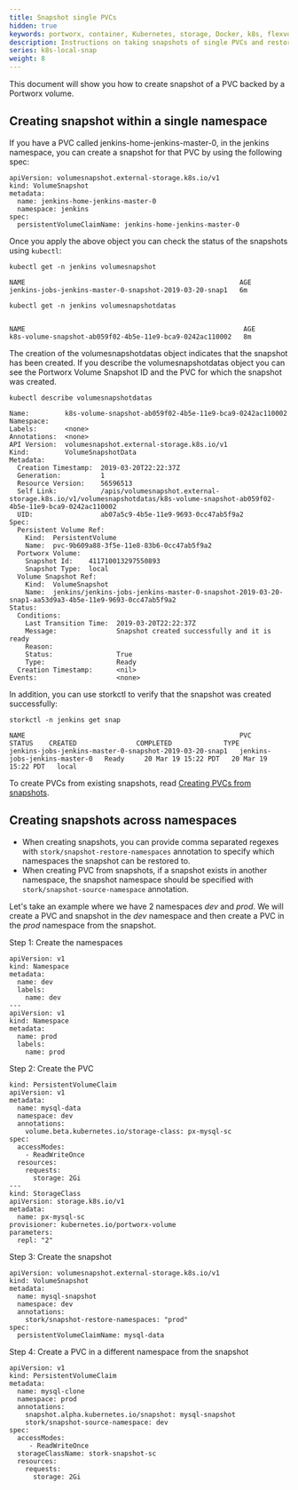 ```yaml
---
title: Snapshot single PVCs
hidden: true
keywords: portworx, container, Kubernetes, storage, Docker, k8s, flexvol, pv, persistent disk, snapshots, stork, clones
description: Instructions on taking snapshots of single PVCs and restoring PVCs from the snapshots
series: k8s-local-snap
weight: 8
---
```


This document will show you how to create snapshot of a PVC backed by a Portworx volume.

## Creating snapshot within a single namespace

If you have a PVC called jenkins-home-jenkins-master-0, in the jenkins namespace, you can create a snapshot
for that PVC by using the following spec:

```text
apiVersion: volumesnapshot.external-storage.k8s.io/v1
kind: VolumeSnapshot
metadata:
  name: jenkins-home-jenkins-master-0
  namespace: jenkins
spec:
  persistentVolumeClaimName: jenkins-home-jenkins-master-0
```

Once you apply the above object you can check the status of the snapshots using `kubectl`:

```text
kubectl get -n jenkins volumesnapshot
```
```
NAME                                                      AGE
jenkins-jobs-jenkins-master-0-snapshot-2019-03-20-snap1   6m
```
```text
kubectl get -n jenkins volumesnapshotdatas
```
```

NAME                                                       AGE
k8s-volume-snapshot-ab059f02-4b5e-11e9-bca9-0242ac110002   8m
```

The creation of the volumesnapshotdatas object indicates that the snapshot has
been created. If you describe the volumesnapshotdatas object you can see the
Portworx Volume Snapshot ID and the PVC for which the snapshot was created.

```text
kubectl describe volumesnapshotdatas
```
```
Name:         k8s-volume-snapshot-ab059f02-4b5e-11e9-bca9-0242ac110002
Namespace:
Labels:       <none>
Annotations:  <none>
API Version:  volumesnapshot.external-storage.k8s.io/v1
Kind:         VolumeSnapshotData
Metadata:
  Creation Timestamp:  2019-03-20T22:22:37Z
  Generation:          1
  Resource Version:    56596513
  Self Link:           /apis/volumesnapshot.external-storage.k8s.io/v1/volumesnapshotdatas/k8s-volume-snapshot-ab059f02-4b5e-11e9-bca9-0242ac110002
  UID:                 ab07a5c9-4b5e-11e9-9693-0cc47ab5f9a2
Spec:
  Persistent Volume Ref:
    Kind:  PersistentVolume
    Name:  pvc-9b609a88-3f5e-11e8-83b6-0cc47ab5f9a2
  Portworx Volume:
    Snapshot Id:    411710013297550893
    Snapshot Type:  local
  Volume Snapshot Ref:
    Kind:  VolumeSnapshot
    Name:  jenkins/jenkins-jobs-jenkins-master-0-snapshot-2019-03-20-snap1-aa53d9a3-4b5e-11e9-9693-0cc47ab5f9a2
Status:
  Conditions:
    Last Transition Time:  2019-03-20T22:22:37Z
    Message:               Snapshot created successfully and it is ready
    Reason:
    Status:                True
    Type:                  Ready
  Creation Timestamp:      <nil>
Events:                    <none>
```

In addition, you can use storkctl to verify that the snapshot was created successfully:

```text
storkctl -n jenkins get snap
```
```
NAME                                                      PVC                             STATUS    CREATED               COMPLETED             TYPE
jenkins-jobs-jenkins-master-0-snapshot-2019-03-20-snap1   jenkins-jobs-jenkins-master-0   Ready     20 Mar 19 15:22 PDT   20 Mar 19 15:22 PDT   local
```

To create PVCs from existing snapshots, read [Creating PVCs from snapshots](/portworx-install-with-kubernetes/storage-operations/create-snapshots/snaps-local#pvc-from-snap).

## Creating snapshots across namespaces

* When creating snapshots, you can provide comma separated regexes with `stork/snapshot-restore-namespaces` annotation to specify which namespaces the snapshot can be restored to.
* When creating PVC from snapshots, if a snapshot exists in another namespace, the snapshot namespace should be specified with `stork/snapshot-source-namespace` annotation.

Let's take an example where we have 2 namespaces _dev_ and _prod_. We will create a PVC and snapshot in the _dev_ namespace and then create a PVC in the _prod_ namespace from the snapshot.

Step 1: Create the namespaces

```text
apiVersion: v1
kind: Namespace
metadata:
  name: dev
  labels:
    name: dev
---
apiVersion: v1
kind: Namespace
metadata:
  name: prod
  labels:
    name: prod
```

Step 2: Create the PVC

```text
kind: PersistentVolumeClaim
apiVersion: v1
metadata:
  name: mysql-data
  namespace: dev
  annotations:
    volume.beta.kubernetes.io/storage-class: px-mysql-sc
spec:
  accessModes:
    - ReadWriteOnce
  resources:
    requests:
      storage: 2Gi
---
kind: StorageClass
apiVersion: storage.k8s.io/v1
metadata:
  name: px-mysql-sc
provisioner: kubernetes.io/portworx-volume
parameters:
  repl: "2"
```

Step 3: Create the snapshot

```text
apiVersion: volumesnapshot.external-storage.k8s.io/v1
kind: VolumeSnapshot
metadata:
  name: mysql-snapshot
  namespace: dev
  annotations:
    stork/snapshot-restore-namespaces: "prod"
spec:
  persistentVolumeClaimName: mysql-data

```

Step 4: Create a PVC in a different namespace from the snapshot

```text
apiVersion: v1
kind: PersistentVolumeClaim
metadata:
  name: mysql-clone
  namespace: prod
  annotations:
    snapshot.alpha.kubernetes.io/snapshot: mysql-snapshot
    stork/snapshot-source-namespace: dev
spec:
  accessModes:
     - ReadWriteOnce
  storageClassName: stork-snapshot-sc
  resources:
    requests:
      storage: 2Gi
```
